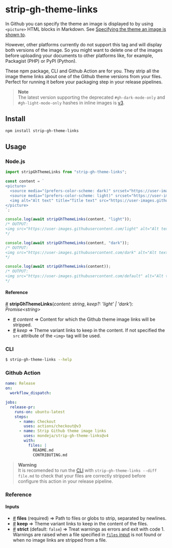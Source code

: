# strip-gh-theme-links

In Github you can specify the theme an image is displayed to
by using `<picture>` HTML blocks in Markdown. See [Specifying the
theme an image is shown to][modes-docs].

However, other platforms currently do not support this tag
and will display both versions of the image. So you might want
to delete one of the images before uploading your documents to
other platforms like, for example, Packagist (PHP) or PyPI
(Python).

These npm package, CLI and Github Action are for you. They strip
all the image theme links about one of the Github theme versions
from your files. Perfect for running it before your packaging step
in your release pipelines.

> **Note**\
> The latest version supporting the deprecated `#gh-dark-mode-only`
> and `#gh-light-mode-only` hashes in inline images is
> [v3](https://github.com/mondeja/strip-gh-theme-links/releases/tag/v3).

## Install

```bash
npm install strip-gh-theme-links
```

## Usage

### Node.js

```javascript
import stripGhThemeLinks from "strip-gh-theme-links";

const content = `
<picture>
  <source media="(prefers-color-scheme: dark)" srcset="https://user-images.githubusercontent.com/dark">
  <source media="(prefers-color-scheme: light)" srcset="https://user-images.githubusercontent.com/light">
  <img alt="Alt text" title="Title text" src="https://user-images.githubusercontent.com/default" width=70>
</picture>
`;

console.log(await stripGhThemeLinks(content, "light"));
/* OUTPUT:
<img src="https://user-images.githubusercontent.com/light" alt="Alt text" title="Title text" width="70">
*/

console.log(await stripGhThemeLinks(content, "dark"));
/* OUTPUT:
<img src="https://user-images.githubusercontent.com/dark" alt="Alt text" title="Title text" width="70">
*/

console.log(await stripGhThemeLinks(content));
/* OUTPUT:
<img src="https://user-images.githubusercontent.com/default" alt="Alt text" title="Title text" width="70">
*/
```

#### Reference

<a name="stripGhThemeLinks" href="#stripGhThemeLinks">#</a>
**stripGhThemeLinks**(_content: string_,
_keep?: 'light' | 'dark'_): _Promise\<string\>_

- <a name="stripGhThemeLinks-content" href="#stripGhThemeLinks-content">#</a>
  _content_ ⇒ Content for which the Github theme image links will be
  stripped.
- <a name="stripGhThemeLinks-keep" href="#stripGhThemeLinks-keep">#</a>
  _keep_ ⇒ Theme variant links to keep in the content. If not specified the `src` attribute of the `<img>` tag will be used.

### CLI

```bash
$ strip-gh-theme-links --help
```

### Github Action

```yaml
name: Release
on:
  workflow_dispatch:

jobs:
  release-pr:
    runs-on: ubuntu-latest
    steps:
      - name: Checkout
        uses: actions/checkout@v3
      - name: Strip Github theme image links
        uses: mondeja/strip-gh-theme-links@v4
        with:
          files: |
            README.md
            CONTRIBUTING.md
```

> **Warning**\
> It is recomended to run the [CLI](#cli) with
> `strip-gh-theme-links --diff file.md` to check that your files are
> correctly stripped before configure this action in your release
> pipeline.

### Reference

#### Inputs

- <a name="input-files" href="#input-files">#</a> **files**
  (required) ⇒ Path to files or globs to strip, separated by newlines.
- <a name="input-keep" href="#input-keep">#</a> **keep**
  ⇒ Theme variant links to keep in the content of the files.
- <a name="input-strict" href="#input-strict">#</a> **strict**
  (default: `false`) ⇒ Treat warnings as errors and exit with code 1.
  Warnings are raised when a file specified in
  [`files` input](#input-files) is not found or when no image links
  are stripped from a file.

[modes-docs]: https://docs.github.com/en/github/writing-on-github/getting-started-with-writing-and-formatting-on-github/basic-writing-and-formatting-syntax#specifying-the-theme-an-image-is-shown-to
